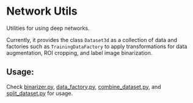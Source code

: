 # Network Utils

Utilities for using deep networks.

Currently, it provides the class `Dataset3d` as a collection of data and factories such as `TrainingDataFactory` to apply transformations for data augmentation, ROI cropping, and label image binarization.

## Usage:

Check [binarizer.py](tests/binarizer.py), [data_factory.py](tests/data_factory.py), [combine_dataset.py](tests/combine_dataset.py), and [split_dataset.py](tests/split_dataset.py) for usage.
